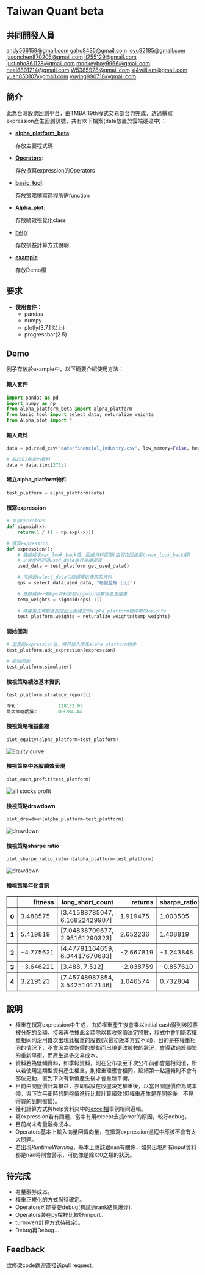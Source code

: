 # Taiwan Quant beta

## 共同開發人員
andy566159@gmail.com
gaho8435@gmail.com
ioyu92185@gmail.com 
jasonchen870205@gmail.com
jj255129@gmail.com
justinho861128@gmail.com
monkeyboy9966@gmail.com
neal8891214@gmail.com
W5385928@gmail.com
xj4william@gmail.com
yuan850107@gmail.com
yuying990718@gmail.com

## 簡介
此為台灣股票回測平台，由TMBA 19th程式交易部合力完成，透過撰寫expression產生回測訊號，共有以下檔案(data放置於雲端硬碟中)：
  * [**alpha_platform_beta**](https://github.com/neal8891214/Alpha_platform/blob/master/alpha_platform_beta.py):
    
	  存放主要程式碼
  * [**Operators**](https://github.com/neal8891214/Alpha_platform/tree/master/Operators):
  
 	  存放撰寫expression的Operators
  * [**basic_tool**](https://github.com/neal8891214/Alpha_platform/blob/master/basic_tool.py):
    
	  存放策略撰寫過程所需function
  * [**Alpha_plot**](https://github.com/neal8891214/Alpha_platform/blob/master/Alpha_plot.py):
  
    存放績效視覺化class
  * [**help**](https://github.com/neal8891214/Alpha_platform/tree/master/help):
  
    存放損益計算方式說明
  * [**example**](https://github.com/neal8891214/Alpha_platform/blob/master/example.ipynb)
   
    存放Demo檔
## 要求
* **使用套件**：
  * pandas
  * numpy
  * plotly(3.7.1 以上)
  * progressbar(2.5)
## Demo
例子存放於example中，以下簡要介紹使用方法：

#### 輸入套件
```python
import pandas as pd
import numpy as np
from alpha_platform_beta import alpha_platform
from basic_tool import select_data, neturalize_weights
from Alpha_plot import *
```

#### 輸入資料
```python
data = pd.read_csv("data/financial_industry.csv", low_memory=False, header=[0, 1], index_col=0)

# 取2001年後的資料
data = data.iloc[271:]
```

#### 建立alpha_platform物件
```python
test_platform = alpha_platform(data)
```

#### 撰寫expression
```python
# 來自Operators
def sigmoid(x):
    return(1 / (1 + np.exp(-x)))

# 撰寫expression
def expression():
    # 依據給定max_look_back值，回推資料區間(由現在回推至t-max_look_back期)
    # 之後便可透過used_data進行後續運算
    used_data = test_platform.get_used_data()

    # 可透過select_data功能選擇欲使用的資料
    eps = select_data(used_data, "每股盈餘 (元)")

    # 依據最新一期eps資料丟到sigmoid函數後產生權重
    temp_weights = sigmoid(eps[-1])
    
    # 將權重正規劃並指定回上面建立的alpha_platform物件中的weights
    test_platform.weights = neturalize_weights(temp_weights)
```

#### 開始回測
```python
# 定義完expression後，將其加入原先alpha_platform物件
test_platform.add_expression(expression)

# 開始回測
test_platform.simulate()
```

#### 檢視策略績效基本資訊
```python
test_platform.strategy_report()

淨利：              128132.05
最大策略虧損：      -383784.44
```

#### 檢視策略權益曲線
```python
plot_equity(alpha_platform=test_platform)
```

![Equity curve](https://i.imgur.com/xEhe5uX.png)

#### 檢視策略中各股績效表現
```python
plot_each_profit(test_platform)
```

![all stocks profit](https://i.imgur.com/80q8gnI.png)

#### 檢視策略drawdown
```python
plot_drawdown(alpha_platform=test_platform)
```

![drawdown](https://i.imgur.com/QVCcmmw.png)

#### 檢視策略sharpe ratio
```python
plot_sharpe_ratio_return(alpha_platform=test_platform)
```

![drawdown](https://i.imgur.com/SHjAGK1.png)

#### 檢視策略年化資訊
<table border="1" class="dataframe">  <thead>    <tr style="text-align: right;">      <th></th>      <th>fitness</th>      <th>long_short_count</th>      <th>returns</th>      <th>sharpe_ratio</th>      <th>turnover</th>      <th>year</th>    </tr>  </thead>  <tbody>    <tr>      <th>0</th>      <td>3.488575</td>      <td>[3.41588785047, 6.16822429907]</td>      <td>1.919475</td>      <td>1.003505</td>      <td>0.158828</td>      <td>2001</td>    </tr>    <tr>      <th>1</th>      <td>5.419819</td>      <td>[7.04838709677, 2.95161290323]</td>      <td>2.652236</td>      <td>1.408819</td>      <td>0.179206</td>      <td>2002</td>    </tr>    <tr>      <th>2</th>      <td>-4.775621</td>      <td>[4.47791164659, 6.04417670683]</td>      <td>-2.667819</td>      <td>-1.243848</td>      <td>0.180980</td>      <td>2003</td>    </tr>    <tr>      <th>3</th>      <td>-3.646221</td>      <td>[3.488, 7.512]</td>      <td>-2.038759</td>      <td>-0.857610</td>      <td>0.112787</td>      <td>2004</td>    </tr>    <tr>      <th>4</th>      <td>3.219523</td>      <td>[7.45748987854, 3.54251012146]</td>      <td>1.046574</td>      <td>0.732804</td>      <td>0.054220</td>      <td>2005</td>    </tr>  </tbody></table>

## 說明
* 權重在撰寫expression中生成，由於權重產生後會乘以initial cash得到該股票被分配的金額，接著再依據此金額除以其收盤價決定股數，程式中會判斷若權重相同則沿用首次出現此權重的股數(與最初版本方式不同)，目的是在權重相同的情況下，不會因為收盤價的變動而出現更改股數的狀況，會導致過於頻繁的重新平衡，而產生過多交易成本。
* 資料若為低頻資料，如季報資料，則在公布後至下次公布前都會是相同值，所以若使用這類型資料產生權重，則權重理應會相同，延續第一點邏輯則不會有部位更動，直到下次有新值產生後才會重新平衡。
* 目前由開盤價計算損益，亦即假設在收盤決定權重後，以當日開盤價作為成本價，與下次平衡時的開盤價進行比較計算績效(但權重產生是在開盤後，不見得買的到開盤價)。
* 獲利計算方式與help資料夾中的[excel檔](https://github.com/neal8891214/Alpha_platform/tree/master/help)舉例相同邏輯。
* 寫expression若有問題，當中有用except去抓error的原因，較好debug。
* 目前尚未考量融券成本。
* Operators基本上輸入向量回傳向量，在撰寫expression過程中應該不會有太大問題。
* 若出現*RuntimeWarning*，基本上應該跟nan有關係，如果出現所有input資料都是nan時則會警示，可能像是除以0之類的狀況。

## 待完成
* 考量融券成本。
* 權重正規化的方式尚待確定。
* Operators可能需要debug(有試過rank結果爆炸)。
* Operators裝在py檔裡比較好import。
* turnover(計算方式待確定)。
* Debug再Debug...

## Feedback
欲修改code歡迎直接送pull request。
